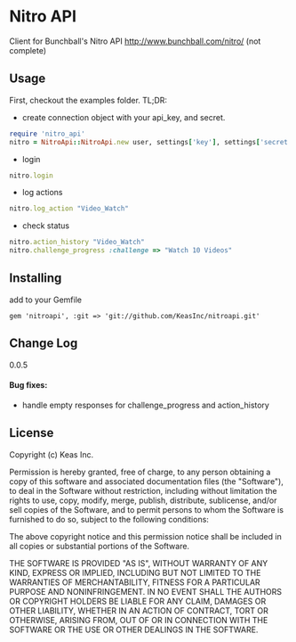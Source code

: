 Nitro API
============

Client for Bunchball's Nitro API http://www.bunchball.com/nitro/
(not complete)

Usage
--------
First, checkout the examples folder. TL;DR:

* create connection object with your api_key, and secret.

```ruby
require 'nitro_api'
nitro = NitroApi::NitroApi.new user, settings['key'], settings['secret']
```

* login

```ruby
nitro.login
```

* log actions

```ruby
nitro.log_action "Video_Watch"
```

* check status

```ruby
nitro.action_history "Video_Watch"
nitro.challenge_progress :challenge => "Watch 10 Videos"
```

Installing
----------
add to your Gemfile
```
gem 'nitroapi', :git => 'git://github.com/KeasInc/nitroapi.git'
```

Change Log
----------
0.0.5

#### Bug fixes:

* handle empty responses for challenge_progress and action_history

License
-------

Copyright (c) Keas Inc.

Permission is hereby granted, free of charge, to any person obtaining
a copy of this software and associated documentation files (the
"Software"), to deal in the Software without restriction, including
without limitation the rights to use, copy, modify, merge, publish,
distribute, sublicense, and/or sell copies of the Software, and to
permit persons to whom the Software is furnished to do so, subject to
the following conditions:

The above copyright notice and this permission notice shall be
included in all copies or substantial portions of the Software.

THE SOFTWARE IS PROVIDED "AS IS", WITHOUT WARRANTY OF ANY KIND,
EXPRESS OR IMPLIED, INCLUDING BUT NOT LIMITED TO THE WARRANTIES OF
MERCHANTABILITY, FITNESS FOR A PARTICULAR PURPOSE AND
NONINFRINGEMENT. IN NO EVENT SHALL THE AUTHORS OR COPYRIGHT HOLDERS BE
LIABLE FOR ANY CLAIM, DAMAGES OR OTHER LIABILITY, WHETHER IN AN ACTION
OF CONTRACT, TORT OR OTHERWISE, ARISING FROM, OUT OF OR IN CONNECTION
WITH THE SOFTWARE OR THE USE OR OTHER DEALINGS IN THE SOFTWARE.


